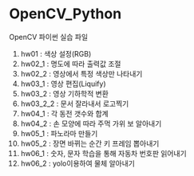 # OpenCV_Python
OpenCV 파이썬 실습 파일

01. hw01 : 색상 설정(RGB)
2. hw02_1 : 명도에 따라 출력값 조절
3. hw02_2 : 영상에서 특정 색상만 나타내기
4. hw03_1 : 영상 편집(Liquify)
5. hw03_2 : 영상 기하학적 변환
6. hw03_2_2 : 문서 잘라내서 로고찍기
7. hw04_1 : 각 동전 갯수와 합계
8. hw04_2 : 손 모양에 따라 주먹 가위 보 알아내기
9. hw05_1 : 파노라마 만들기
10. hw05_2 : 장면 바뀌는 순간 키 프레임 뽑아내기
11. hw06_1 : 숫자, 문자 학습을 통해 자동차 번호판 읽어내기
12. hw06_2 : yolo이용하여 물체 알아내기
